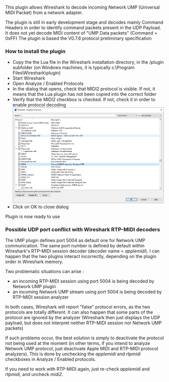 This plugin allows Wireshark to decode incoming Network UMP (Universal MIDI Packet) from a network adapter.

The plugin is still in early development stage and decodes mainly Command Headers in order to identify command packets present in the UDP Payload. It does not yet decode MIDI content of "UMP Data packets" (Command = 0xFF)
The plugin is based the V0.7.6 protocol preliminary specification 

### How to install the plugin
* Copy the the Lua file in the Wireshark installation directory, in the /plugin subfolder (on Windows machines, it is typically c:\Program Files\Wireshark\plugin)
* Start Wireshark
* Open Analyze / Enabled Protocols
* In the dialog that opens, check that MIDI2 protocol is visible. If not, it means that the Lua plugin has not been copied into the correct folder
* Verify that the MIDI2 checkbox is checked. If not, check it in order to enable protocol decoding
![Wireshark screenshot](Readme/MIDI2_Wireshark.PNG)
* Click on OK to close dialog

Plugin is now ready to use

### Possible UDP port conflict with Wireshark RTP-MIDI decoders
The UMP plugin defines port 5004 as default one for Network UMP communication. The same port number is defined by default within Wireshark's RTP-MIDI session decoder (decoder name = *applemidi*). I can happen that the two plugins interact incorrectly, depending on the plugin order in Wireshark memory.

Two problematic situations can arise :
* an incoming RTP-MIDI session using port 5004 is being decoded by Network UMP plugin
* an incoming Network UMP stream using port 5004 is being decoded by RTP-MIDI session analyzer

In both cases, Wireshark will report "false" protocol errors, as the two protocols are totally different. It can also happen that some parts of the protocol are ignored by the analyzer (Wireshark then just displays the UDP payload, but does not interpret neither RTP-MIDI session nor Network UMP packets)

If such problems occur, the best solution is simply to deactivate the protocol not being used at the moment (in other terms, if you intend to analyze Network UMP protocol, just deactivate Apple MIDI and RTP-MIDI protocol analyzers).
This is done by unchecking the *applemidi* and *rtpmidi* checkboxes in Analyze / Enabled protocols.

If you need to work with RTP-MIDI again, just re-check *applemidi* and *rtpmidi*, and uncheck *midi2*.
